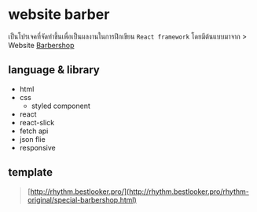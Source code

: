 # website barber

เป็นโปรเจคที่จัดทำขึ้นเพื่อเป็นผลงานในการฝึกเขียน `React framework`
โดยมีต้นแบบมาจาก > Website [Barbershop](http://rhythm.bestlooker.pro/rhythm-original/special-barbershop.html)

## language & library

* html
* css
  * styled component
* react
* react-slick
* fetch api
* json flie
* responsive

## template

> [http://rhythm.bestlooker.pro/](http://rhythm.bestlooker.pro/rhythm-original/special-barbershop.html)
